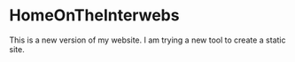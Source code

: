 # HomeOnTheInterwebs
This is a new version of my website.  I am trying a new tool to create a static site.
